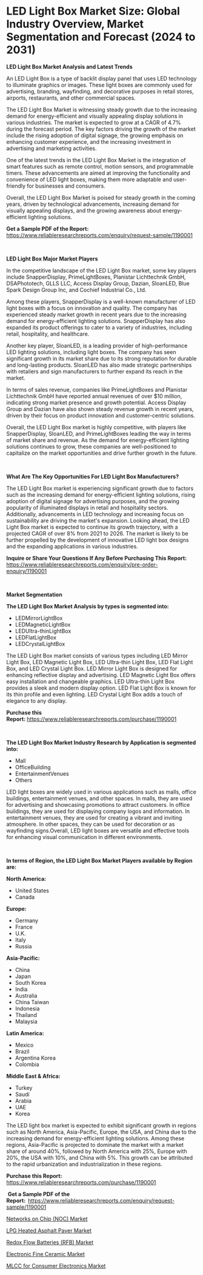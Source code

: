 <p><h1>LED Light Box Market Size: Global Industry Overview, Market Segmentation and Forecast (2024 to 2031)</h1></p><p><strong>LED Light Box Market Analysis and Latest Trends</strong></p>
<p><p>An LED Light Box is a type of backlit display panel that uses LED technology to illuminate graphics or images. These light boxes are commonly used for advertising, branding, wayfinding, and decorative purposes in retail stores, airports, restaurants, and other commercial spaces.</p><p>The LED Light Box Market is witnessing steady growth due to the increasing demand for energy-efficient and visually appealing display solutions in various industries. The market is expected to grow at a CAGR of 4.7% during the forecast period. The key factors driving the growth of the market include the rising adoption of digital signage, the growing emphasis on enhancing customer experience, and the increasing investment in advertising and marketing activities.</p><p>One of the latest trends in the LED Light Box Market is the integration of smart features such as remote control, motion sensors, and programmable timers. These advancements are aimed at improving the functionality and convenience of LED light boxes, making them more adaptable and user-friendly for businesses and consumers.</p><p>Overall, the LED Light Box Market is poised for steady growth in the coming years, driven by technological advancements, increasing demand for visually appealing displays, and the growing awareness about energy-efficient lighting solutions.</p></p>
<p><strong>Get a Sample PDF of the Report:&nbsp;</strong> <a href="https://www.reliableresearchreports.com/enquiry/request-sample/1190001">https://www.reliableresearchreports.com/enquiry/request-sample/1190001</a></p>
<p>&nbsp;</p>
<p><strong>LED Light Box Major Market Players</strong></p>
<p><p>In the competitive landscape of the LED Light Box market, some key players include SnapperDisplay, PrimeLightBoxes, Planistar Lichttechnik GmbH, DSAPhototech, GLLS LLC, Access Display Group, Dazian, SloanLED, Blue Spark Design Group Inc, and Cochief Industrial Co., Ltd.</p><p>Among these players, SnapperDisplay is a well-known manufacturer of LED light boxes with a focus on innovation and quality. The company has experienced steady market growth in recent years due to the increasing demand for energy-efficient lighting solutions. SnapperDisplay has also expanded its product offerings to cater to a variety of industries, including retail, hospitality, and healthcare.</p><p>Another key player, SloanLED, is a leading provider of high-performance LED lighting solutions, including light boxes. The company has seen significant growth in its market share due to its strong reputation for durable and long-lasting products. SloanLED has also made strategic partnerships with retailers and sign manufacturers to further expand its reach in the market.</p><p>In terms of sales revenue, companies like PrimeLightBoxes and Planistar Lichttechnik GmbH have reported annual revenues of over $10 million, indicating strong market presence and growth potential. Access Display Group and Dazian have also shown steady revenue growth in recent years, driven by their focus on product innovation and customer-centric solutions.</p><p>Overall, the LED Light Box market is highly competitive, with players like SnapperDisplay, SloanLED, and PrimeLightBoxes leading the way in terms of market share and revenue. As the demand for energy-efficient lighting solutions continues to grow, these companies are well-positioned to capitalize on the market opportunities and drive further growth in the future.</p></p>
<p>&nbsp;</p>
<p><strong>What Are The Key Opportunities For LED Light Box Manufacturers?</strong></p>
<p><p>The LED Light Box market is experiencing significant growth due to factors such as the increasing demand for energy-efficient lighting solutions, rising adoption of digital signage for advertising purposes, and the growing popularity of illuminated displays in retail and hospitality sectors. Additionally, advancements in LED technology and increasing focus on sustainability are driving the market's expansion. Looking ahead, the LED Light Box market is expected to continue its growth trajectory, with a projected CAGR of over 8% from 2021 to 2026. The market is likely to be further propelled by the development of innovative LED light box designs and the expanding applications in various industries.</p></p>
<p><strong>Inquire or Share Your Questions If Any Before Purchasing This Report:</strong> <a href="https://www.reliableresearchreports.com/enquiry/pre-order-enquiry/1190001">https://www.reliableresearchreports.com/enquiry/pre-order-enquiry/1190001</a></p>
<p>&nbsp;</p>
<p><strong>Market Segmentation</strong></p>
<p><strong>The LED Light Box Market Analysis by types is segmented into:</strong></p>
<p><ul><li>LEDMirrorLightBox</li><li>LEDMagneticLightBox</li><li>LEDUltra-thinLightBox</li><li>LEDFlatLightBox</li><li>LEDCrystalLightBox</li></ul></p>
<p><p>The LED Light Box market consists of various types including LED Mirror Light Box, LED Magnetic Light Box, LED Ultra-thin Light Box, LED Flat Light Box, and LED Crystal Light Box. LED Mirror Light Box is designed for enhancing reflective display and advertising. LED Magnetic Light Box offers easy installation and changeable graphics. LED Ultra-thin Light Box provides a sleek and modern display option. LED Flat Light Box is known for its thin profile and even lighting. LED Crystal Light Box adds a touch of elegance to any display.</p></p>
<p><strong>Purchase this Report:&nbsp;</strong><a href="https://www.reliableresearchreports.com/purchase/1190001">https://www.reliableresearchreports.com/purchase/1190001</a></p>
<p>&nbsp;</p>
<p><strong>The LED Light Box Market Industry Research by Application is segmented into:</strong></p>
<p><ul><li>Mall</li><li>OfficeBuilding</li><li>EntertainmentVenues</li><li>Others</li></ul></p>
<p><p>LED light boxes are widely used in various applications such as malls, office buildings, entertainment venues, and other spaces. In malls, they are used for advertising and showcasing promotions to attract customers. In office buildings, they are used for displaying company logos and information. In entertainment venues, they are used for creating a vibrant and inviting atmosphere. In other spaces, they can be used for decoration or as wayfinding signs.Overall, LED light boxes are versatile and effective tools for enhancing visual communication in different environments.</p></p>
<p>&nbsp;</p>
<p><strong>In terms of Region, the LED Light Box Market Players available by Region are:</strong></p>
<p>
    <p> <strong> North America: </strong>
        <ul>
            <li>United States</li>
            <li>Canada</li>
        </ul>
        </p> 
    <p> <strong> Europe: </strong>
        <ul>
            <li>Germany</li>
            <li>France</li>
            <li>U.K.</li>
            <li>Italy</li>
            <li>Russia</li>
        </ul>
        </p> 
    <p> <strong> Asia-Pacific: </strong>
        <ul>
            <li>China</li>
            <li>Japan</li>
            <li>South Korea</li>
            <li>India</li>
            <li>Australia</li>
            <li>China Taiwan</li>
            <li>Indonesia</li>
            <li>Thailand</li>
            <li>Malaysia</li>
        </ul>
        </p> 
    <p> <strong> Latin America: </strong>
        <ul>
            <li>Mexico</li>
            <li>Brazil</li>
            <li>Argentina Korea</li>
            <li>Colombia</li>
        </ul>
        </p> 
    <p> <strong> Middle East & Africa: </strong>
        <ul>
            <li>Turkey</li>
            <li>Saudi</li>
            <li>Arabia</li>
            <li>UAE</li>
            <li>Korea</li>
        </ul>
    </p>
    </p>
<p><p>The LED light box market is expected to exhibit significant growth in regions such as North America, Asia-Pacific, Europe, the USA, and China due to the increasing demand for energy-efficient lighting solutions. Among these regions, Asia-Pacific is projected to dominate the market with a market share of around 40%, followed by North America with 25%, Europe with 20%, the USA with 10%, and China with 5%. This growth can be attributed to the rapid urbanization and industrialization in these regions.</p></p>
<p><strong>Purchase this Report: </strong><a href="https://www.reliableresearchreports.com/purchase/1190001">https://www.reliableresearchreports.com/purchase/1190001</a></p>
<p>&nbsp;<strong>Get a Sample PDF of the Report:&nbsp;&nbsp;</strong><a href="https://www.reliableresearchreports.com/enquiry/request-sample/1190001">https://www.reliableresearchreports.com/enquiry/request-sample/1190001</a></p>
<p><strong></strong></p>
<p><p><a href="https://view.publitas.com/reportprime-1/networks-on-chip-noc-market-research-report-reveals-the-latest-trends-and-opportunities-of-this-market-for-period-from-2024-2031/">Networks on Chip (NOC) Market</a></p><p><a href="https://full-wildebeest-80b.notion.site/LPG-Heated-Asphalt-Paver-Market-Challenges-Opportunities-and-Growth-Drivers-and-Major-Market-Play-7b60fe4924f44e3391bed4b3fa3d832d">LPG Heated Asphalt Paver Market</a></p><p><a href="https://view.publitas.com/reportprime-1/global-redox-flow-batteries-rfb-market-by-types-applications-and-major-players-with-regional-growth-rate-analysis-and-development-situation-from-2024-to-2031/">Redox Flow Batteries (RFB) Market</a></p><p><a href="https://pretty-mail-caf.notion.site/Electronic-Fine-Ceramic-Market-Size-Evaluating-its-Market-Trends-Growth-and-Projections-2024-20-aa424f08d3a8496eac15100266d7d878">Electronic Fine Ceramic Market</a></p><p><a href="https://flame-sidecar-702.notion.site/MLCC-for-Consumer-Electronics-Market-Provides-a-Comprehensive-Analysis-Including-a-Macro-Overview-of-c1d100241552452fbdb72b45fa64ece6">MLCC for Consumer Electronics Market</a></p></p>